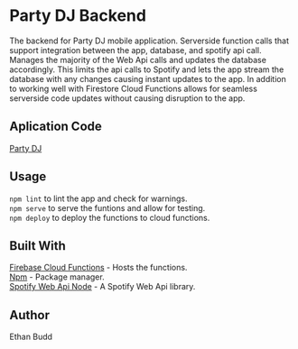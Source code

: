 # Party DJ Backend
The backend for Party DJ mobile application. Serverside function calls that support integration between the app, database,
and spotify api call. Manages the majority of the Web Api calls and updates the database accordingly. This limits the api calls
to Spotify and lets the app stream the database with any changes causing instant updates to the app. In addition to working well with Firestore Cloud Functions allows for seamless serverside code updates without causing disruption to the app.

## Aplication Code

[Party DJ](https://github.com/budde25/PartyDJ)

## Usage
`npm lint` to lint the app and check for warnings.  
`npm serve` to serve the funtions and allow for testing.  
`npm deploy` to deploy the functions to cloud functions.  

## Built With
[Firebase Cloud Functions](https://firebase.google.com/docs/functions/) - Hosts the functions.  
[Npm](https://www.npmjs.com/) - Package manager.  
[Spotify Web Api Node](https://github.com/thelinmichael/spotify-web-api-node) - A Spotify Web Api library.  

## Author
Ethan Budd
